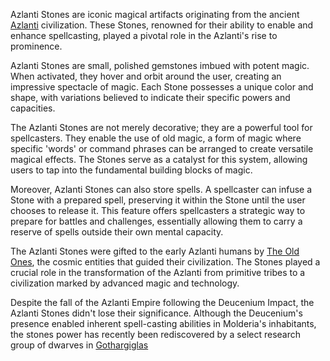 Azlanti Stones are iconic magical artifacts originating from the ancient [Azlanti](Azlanti.md) civilization. These Stones, renowned for their ability to enable and enhance spellcasting, played a pivotal role in the Azlanti's rise to prominence.

Azlanti Stones are small, polished gemstones imbued with potent magic. When activated, they hover and orbit around the user, creating an impressive spectacle of magic. Each Stone possesses a unique color and shape, with variations believed to indicate their specific powers and capacities.

The Azlanti Stones are not merely decorative; they are a powerful tool for spellcasters. They enable the use of old magic, a form of magic where specific 'words' or command phrases can be arranged to create versatile magical effects. The Stones serve as a catalyst for this system, allowing users to tap into the fundamental building blocks of magic.

Moreover, Azlanti Stones can also store spells. A spellcaster can infuse a Stone with a prepared spell, preserving it within the Stone until the user chooses to release it. This feature offers spellcasters a strategic way to prepare for battles and challenges, essentially allowing them to carry a reserve of spells outside their own mental capacity.

The Azlanti Stones were gifted to the early Azlanti humans by [The Old Ones](The%20Old%20Ones.md), the cosmic entities that guided their civilization. The Stones played a crucial role in the transformation of the Azlanti from primitive tribes to a civilization marked by advanced magic and technology.

Despite the fall of the Azlanti Empire following the Deucenium Impact, the Azlanti Stones didn't lose their significance. Although the Deucenium's presence enabled inherent spell-casting abilities in Molderia's inhabitants, the stones power has recently been rediscovered by a select research group of dwarves in [Gothargiglas](../Places/Gothargiglas.md)

